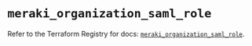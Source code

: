 # `meraki_organization_saml_role`

Refer to the Terraform Registry for docs: [`meraki_organization_saml_role`](https://registry.terraform.io/providers/ciscodevnet/meraki/1.7.1/docs/resources/organization_saml_role).
